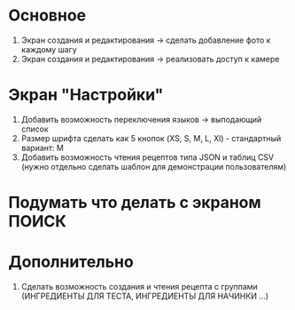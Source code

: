 # Основное
1. Экран создания и редактирования -> сделать добавление фото к каждому шагу
2. Экран создания и редактирования -> реализовать доступ к камере

# Экран "Настройки"
1. Добавить возможность переключения языков -> выподающий список
2. Размер шрифта сделать как 5 кнопок (XS, S, M, L, Xl) - стандартный вариант: M
3. Добавить возможность чтения рецептов типа JSON и таблиц CSV 
                                      (нужно отдельно сделать шаблон для демонстрации пользователям)

# Подумать что делать с экраном **ПОИСК**

# Дополнительно
1. Сделать возможность создания и чтения рецепта с группами (ИНГРЕДИЕНТЫ ДЛЯ ТЕСТА, ИНГРЕДИЕНТЫ ДЛЯ НАЧИНКИ ...)